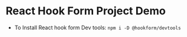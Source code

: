 # React Hook Form Project Demo

- To Install React hook form Dev tools: `npm i -D @hookform/devtools`
